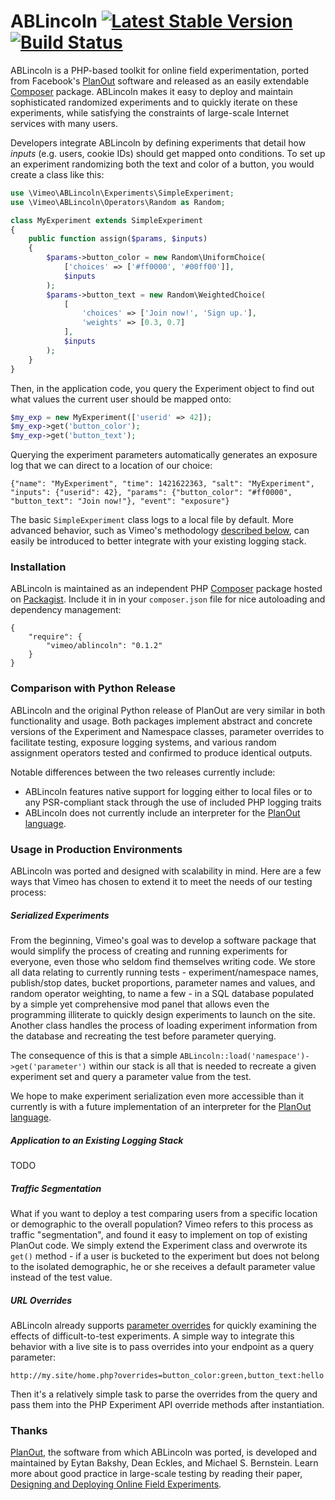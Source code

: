 # ABLincoln [![Latest Stable Version][version image]][packagist link] [![Build Status][build image]][build link]

[version image]: https://poser.pugx.org/vimeo/ablincoln/v/stable.svg
[packagist link]: https://packagist.org/packages/vimeo/ablincoln
[build image]: https://travis-ci.org/vimeo/ABLincoln.svg?branch=master
[build link]: https://travis-ci.org/vimeo/ABLincoln

ABLincoln is a PHP-based toolkit for online field experimentation, ported from
Facebook's [PlanOut][] software and released as an easily extendable
[Composer][installation] package. ABLincoln makes it easy to deploy and
maintain sophisticated randomized experiments and to quickly iterate on these
experiments, while satisfying the constraints of large-scale Internet services
with many users.

[PlanOut]: http://facebook.github.io/planout/
[installation]: #installation

Developers integrate ABLincoln by defining experiments that detail how _inputs_
(e.g. users, cookie IDs) should get mapped onto conditions. To set up an
experiment randomizing both the text and color of a button, you would create a
class like this:

```php
use \Vimeo\ABLincoln\Experiments\SimpleExperiment;
use \Vimeo\ABLincoln\Operators\Random as Random;

class MyExperiment extends SimpleExperiment
{
    public function assign($params, $inputs)
    {
        $params->button_color = new Random\UniformChoice(
            ['choices' => ['#ff0000', '#00ff00']],
            $inputs
        );
        $params->button_text = new Random\WeightedChoice(
            [
                'choices' => ['Join now!', 'Sign up.'],
                'weights' => [0.3, 0.7]
            ],
            $inputs
        );
    }
}
```

Then, in the application code, you query the Experiment object to find out what
values the current user should be mapped onto:

```php
$my_exp = new MyExperiment(['userid' => 42]);
$my_exp->get('button_color');
$my_exp->get('button_text');
```

Querying the experiment parameters automatically generates an exposure log that
we can direct to a location of our choice:

```
{"name": "MyExperiment", "time": 1421622363, "salt": "MyExperiment", "inputs": {"userid": 42}, "params": {"button_color": "#ff0000", "button_text": "Join now!"}, "event": "exposure"}
```

The basic `SimpleExperiment` class logs to a local file by default. More
advanced behavior, such as Vimeo's methodology [described below][logging], can
easily be introduced to better integrate with your existing logging stack.

[logging]: #application-to-an-existing-logging-stack

### Installation

ABLincoln is maintained as an independent PHP [Composer][] package hosted on
[Packagist][]. Include it in in your `composer.json` file for nice autoloading
and dependency management:

```
{
    "require": {
        "vimeo/ablincoln": "0.1.2"
    }
}
```

[Composer]: https://getcomposer.org/
[Packagist]: https://packagist.org/packages/vimeo/ablincoln

### Comparison with Python Release

ABLincoln and the original Python release of PlanOut are very similar in both
functionality and usage. Both packages implement abstract and concrete versions
of the Experiment and Namespace classes, parameter overrides to facilitate
testing, exposure logging systems, and various random assignment operators
tested and confirmed to produce identical outputs.

Notable differences between the two releases currently include:
  - ABLincoln features native support for logging either to local files or
  to any PSR-compliant stack through the use of included PHP logging traits
  - ABLincoln does not currently include an interpreter for the
  [PlanOut language][].

[PlanOut language]: http://facebook.github.io/planout/docs/planout-language.html

### Usage in Production Environments

ABLincoln was ported and designed with scalability in mind. Here are a few ways
that Vimeo has chosen to extend it to meet the needs of our testing process:

##### Serialized Experiments

From the beginning, Vimeo's goal was to develop a software package that would
simplify the process of creating and running experiments for everyone, even
those who seldom find themselves writing code. We store all data relating to
currently running tests - experiment/namespace names, publish/stop dates,
bucket proportions, parameter names and values, and random operator weighting,
to name a few - in a SQL database populated by a simple yet comprehensive
mod panel that allows even the programming illiterate to quickly design
experiments to launch on the site. Another class handles the process of loading
experiment information from the database and recreating the test before
parameter querying.

The consequence of this is that a simple
`ABLincoln::load('namespace')->get('parameter')` within our stack is all that
is needed to recreate a given experiment set and query a parameter value from
the test.

We hope to make experiment serialization even more accessible than it
currently is with a future implementation of an interpreter for the
[PlanOut language][].

##### Application to an Existing Logging Stack

TODO

##### Traffic Segmentation

What if you want to deploy a test comparing users from a specific location or
demographic to the overall population? Vimeo refers to this process as traffic
"segmentation", and found it easy to implement on top of existing PlanOut code.
We simply extend the Experiment class and overwrote its `get()` method - if a
user is bucketed to the experiment but does not belong to the isolated
demographic, he or she receives a default parameter value instead of the
test value.

##### URL Overrides

ABLincoln already supports [parameter overrides][] for quickly examining the
effects of difficult-to-test experiments. A simple way to integrate this
behavior with a live site is to pass overrides into your endpoint as a query
parameter:

```
http://my.site/home.php?overrides=button_color:green,button_text:hello
```

Then it's a relatively simple task to parse the overrides from the query and
pass them into the PHP Experiment API override methods after instantiation.

[parameter overrides]: http://facebook.github.io/planout/docs/testing.html

### Thanks

[PlanOut][], the software from which ABLincoln was ported, is developed and
maintained by Eytan Bakshy, Dean Eckles, and Michael S. Bernstein. Learn more
about good practice in large-scale testing by reading their paper,
[Designing and Deploying Online Field Experiments][PlanOut Paper].

[PlanOut]: https://github.com/facebook/planout
[PlanOut Paper]: http://www-personal.umich.edu/~ebakshy/planout.pdf